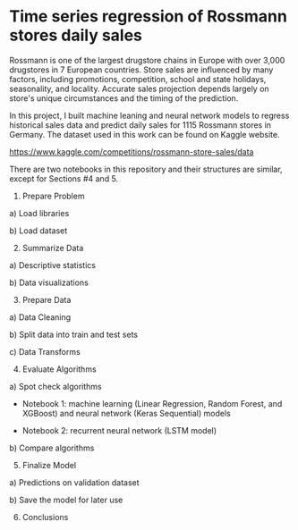 # Time series regression of Rossmann stores daily sales

Rossmann is one of the largest drugstore chains in Europe with over 3,000 drugstores in 7 European countries. Store sales are influenced by many factors, including promotions, competition, school and state holidays, seasonality, and locality. Accurate sales projection depends largely on store's unique circumstances and the timing of the prediction. 

In this project, I built machine leaning and neural network models to regress historical sales data and predict daily sales for 1115 Rossmann stores in Germany. The dataset used in this work can be found on Kaggle website.

https://www.kaggle.com/competitions/rossmann-store-sales/data

There are two notebooks in this repository and their structures are similar, except for Sections #4 and 5.

1. Prepare Problem

a) Load libraries

b) Load dataset

2. Summarize Data

a) Descriptive statistics

b) Data visualizations

3. Prepare Data

a) Data Cleaning

b) Split data into train and test sets

c) Data Transforms

4. Evaluate Algorithms

a) Spot check algorithms 
   
   - Notebook 1: machine learning (Linear Regression, Random Forest, and XGBoost) and neural network (Keras Sequential) models

   - Notebook 2: recurrent neural network (LSTM model)
   
b) Compare algorithms

5. Finalize Model

a) Predictions on validation dataset

b) Save the model for later use

6. Conclusions


